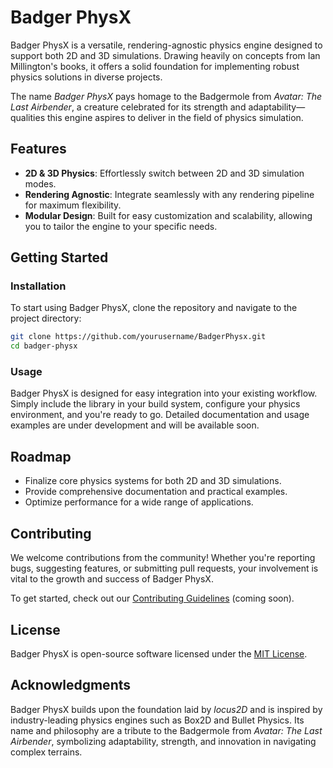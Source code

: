 # Badger PhysX

Badger PhysX is a versatile, rendering-agnostic physics engine designed to support both 2D and 3D simulations. Drawing heavily on concepts from Ian Millington's books, it offers a solid foundation for implementing robust physics solutions in diverse projects.

The name *Badger PhysX* pays homage to the Badgermole from *Avatar: The Last Airbender*, a creature celebrated for its strength and adaptability—qualities this engine aspires to deliver in the field of physics simulation.

## Features

- **2D & 3D Physics**: Effortlessly switch between 2D and 3D simulation modes.
- **Rendering Agnostic**: Integrate seamlessly with any rendering pipeline for maximum flexibility.
- **Modular Design**: Built for easy customization and scalability, allowing you to tailor the engine to your specific needs.

## Getting Started

### Installation

To start using Badger PhysX, clone the repository and navigate to the project directory:

```bash
git clone https://github.com/yourusername/BadgerPhysx.git
cd badger-physx
```

### Usage

Badger PhysX is designed for easy integration into your existing workflow. Simply include the library in your build system, configure your physics environment, and you're ready to go. Detailed documentation and usage examples are under development and will be available soon.

## Roadmap

- Finalize core physics systems for both 2D and 3D simulations.
- Provide comprehensive documentation and practical examples.
- Optimize performance for a wide range of applications.

## Contributing

We welcome contributions from the community! Whether you're reporting bugs, suggesting features, or submitting pull requests, your involvement is vital to the growth and success of Badger PhysX.

To get started, check out our [Contributing Guidelines](CONTRIBUTING.md) (coming soon).

## License

Badger PhysX is open-source software licensed under the [MIT License](LICENSE).

## Acknowledgments

Badger PhysX builds upon the foundation laid by *locus2D* and is inspired by industry-leading physics engines such as Box2D and Bullet Physics. Its name and philosophy are a tribute to the Badgermole from *Avatar: The Last Airbender*, symbolizing adaptability, strength, and innovation in navigating complex terrains.


